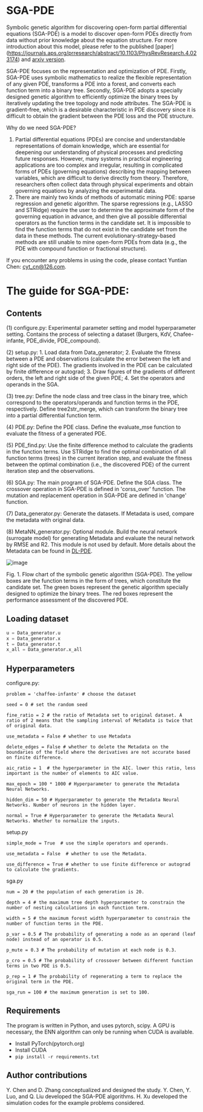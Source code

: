 # SGA-PDE
Symbolic genetic algorithm for discovering open-form partial differential equations (SGA-PDE) is a model to discover open-form PDEs directly from data without prior knowledge about the equation structure. 
For more introduction about this model, please refer to the published [paper] (https://journals.aps.org/prresearch/abstract/10.1103/PhysRevResearch.4.023174) and [arxiv version](https://arxiv.org/abs/2106.11927).

SGA-PDE focuses on the representation and optimization of PDE. Firstly, SGA-PDE uses symbolic mathematics to realize the flexible representation of any given PDE, transforms a PDE into a forest, and converts each function term into a binary tree. Secondly, SGA-PDE adopts a specially designed genetic algorithm to efficiently optimize the binary trees by iteratively updating the tree topology and node attributes. The SGA-PDE is gradient-free, which is a desirable characteristic in PDE discovery since it is difficult to obtain the gradient between the PDE loss and the PDE structure.

Why do we need SGA-PDE? 
1. Partial differential equations (PDEs) are concise and understandable representations of domain knowledge, which are essential for deepening our understanding of physical processes and predicting future responses. However, many systems in practical engineering applications are too complex and irregular, resulting in complicated forms of PDEs (governing equations) describing the mapping between variables, which are difficult to derive directly from theory. Therefore, researchers often collect data through physical experiments and obtain governing equations by analyzing the experimental data. 
2. There are mainly two kinds of methods of automatic mining PDE: sparse regression and genetic algorithm. The sparse regressions (e.g., LASSO and STRidge) require the user to determine the approximate form of the governing equation in advance, and then give all possible differential operators as the function terms in the candidate set. It is impossible to find the function terms that do not exist in the candidate set from the data in these methods. The current evolutionary-strategy-based methods are still unable to mine open-form PDEs from data (e.g., the PDE with compound function or fractional structure).

If you encounter any problems in using the code, please contact Yuntian Chen: cyt_cn@126.com.


# The guide for SGA-PDE:
## Contents
(1) configure.py: Experimental parameter setting and model hyperparameter setting. Contains the process of selecting a dataset (Burgers, KdV, Chafee-infante, PDE_divide, PDE_compound).

(2) setup.py: 1. Load data from Data_generator; 2. Evaluate the fitness between a PDE and observations (calculate the error between the left and right side of the PDE). The gradients involved in the PDE can be calculated by finite difference or autograd; 3. Draw figures of the gradients of different orders, the left and right side of the given PDE; 4. Set the operators and operands in the SGA.

(3) tree.py: Define the node class and tree class in the binary tree, which correspond to the operators/operands and function terms in the PDE, respectively. Define tree2str_merge, which can transform the binary tree into a partial differential function term.

(4) PDE.py: Define the PDE class. Define the evaluate_mse function to evaluate the fitness of a generated PDE.

(5) PDE_find.py: Use the finite difference method to calculate the gradients in the function terms. Use STRidge to find the optimal combination of all function terms (trees) in the current iteration step, and evaluate the fitness between the optimal combination (i.e., the discovered PDE) of the current iteration step and the observations.
 
(6) SGA.py: The main program of SGA-PDE. Define the SGA class. The crossover operation in SGA-PDE is defined in 'corss_over' function. The mutation and replacement operation in SGA-PDE are defined in 'change' function.

(7) Data_generator.py: Generate the datasets. If Metadata is used, compare the metadata with original data.

(8) MetaNN_generator.py: Optional module. Build the neural network (surrogate model) for generating Metadata and evaluate the neural network by RMSE and R2. This module is not used by default. More details about the Metadata can be found in [DL-PDE](https://arxiv.org/ftp/arxiv/papers/1908/1908.04463.pdf).

![image](https://user-images.githubusercontent.com/41933063/122041299-5fabf880-ce0b-11eb-8045-611bf98070ff.png)

Fig. 1. Flow chart of the symbolic genetic algorithm (SGA-PDE). The yellow boxes are the function terms in the form of trees, which constitute the candidate set. The green boxes represent the genetic algorithm specially designed to optimize the binary trees. The red boxes represent the performance assessment of the discovered PDE. 

## Loading dataset

 ```python
u = Data_generator.u
x = Data_generator.x
t = Data_generator.t
x_all = Data_generator.x_all
```

## Hyperparameters
configure.py:

    problem = 'chaffee-infante' # choose the dataset
    
    seed = 0 # set the random seed
    
    fine_ratio = 2 # the ratio of Metadata set to original dataset. A ratio of 2 means that the sampling interval of Metadata is twice that of original data.
    
    use_metadata = False # whether to use Metadata
    
    delete_edges = False # whether to delete the Metadata on the boundaries of the field where the derivatives are not accurate based on finite difference.
    
    aic_ratio = 1  # the hyperparameter in the AIC. lower this ratio, less important is the number of elements to AIC value.

    max_epoch = 100 * 1000 # Hyperparameter to generate the Metadata Neural Networks.
    
    hidden_dim = 50 # Hyperparameter to generate the Metadata Neural Networks. Number of neurons in the hidden layer.

    normal = True # Hyperparameter to generate the Metadata Neural Networks. Whether to normalize the inputs.

    
    
setup.py

    simple_mode = True  # use the simple operators and operands.
    
    use_metadata = False  # whether to use the Metadata.
    
    use_difference = True # whether to use finite difference or autograd to calculate the gradients.
    
 
sga.py

    num = 20 # the population of each generation is 20.
    
    depth = 4 # the maximum tree depth hyperparameter to constrain the number of nesting calculations in each function term.
    
    width = 5 # the maximum forest width hyperparameter to constrain the number of function terms in the PDE.
    
    p_var = 0.5 # The probability of generating a node as an operand (leaf node) instead of an operator is 0.5.
    
    p_mute = 0.3 # The probability of mutation at each node is 0.3.
    
    p_cro = 0.5 # The probability of crossover between different function terms in two PDE is 0.5.
    
    p_rep = 1 # The probability of regenerating a term to replace the original term in the PDE.
    
    sga_run = 100 # the maximum generation is set to 100.
    
## Requirements

The program is written in Python, and uses pytorch, scipy. A GPU is necessary, the ENN algorithm can only be running when CUDA is available.

- Install PyTorch(pytorch.org)
- Install CUDA
- `pip install -r requirements.txt`



## Author contributions
Y. Chen and D. Zhang conceptualized and designed the study. Y. Chen, Y. Luo, and Q. Liu developed the SGA-PDE algorithms. H. Xu developed the simulation codes for the example problems considered. 
